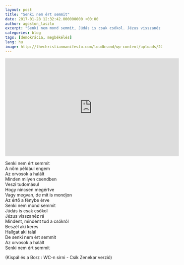 ```yaml
---
layout: post
title: "Senki nem ért semmit"
date: 2017-01-28 12:32:42.000000000 +00:00
author: agoston_laszlo
excerpt: "Senki nem mond semmit, Júdás is csak csókol. Jézus visszanéz rá - mindent, mindent tud a csókról"
categories: blog
tags: [demokrácia, megbékélés]
lang: hu
image: http://thechristianmanifesto.com/loudbrand/wp-content/uploads/2015/07/jesus_facepalm.jpg
---
```

<iframe width="560" height="315" src="https://www.youtube.com/embed/GeG_4i_BMEA" frameborder="0" allowfullscreen></iframe>

Senki nem ért semmit <br />
A nőm például engem <br />
Az orvosok a halált <br />
Minden milyen csendben <br />
Veszi tudomásul <br />
Hogy nincsen megértve <br />
Vagy megvan, de mit is mondjon <br />
Az értő a fénybe érve <br />
Senki nem mond semmit <br />
Júdás is csak csókol <br />
Jézus visszanéz rá <br /> 
Mindent, mindent tud a csókról <br />
Beszél aki keres <br />
Hallgat aki talál <br />
De senki nem ért semmit <br />
Az orvosok a halált <br />
Senki nem ért semmit <br />

(Kispál és a Borz : WC-n sírni - Csík Zenekar verzió)
